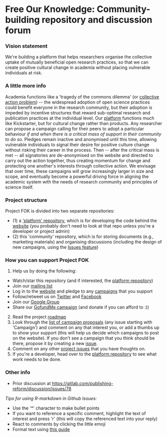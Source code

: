 # Free Our Knowledge: Community-building repository and discussion forum

### Vision statement
We're building a platform that helps researchers organise the collective uptake of mutually beneficial open research practices, so that we can create positive cultural change in academia without placing vulnerable individuals at risk. 

### A little more info
Academia functions like a 'tragedy of the commons dilemma' (or [collective action problem](https://en.wikipedia.org/wiki/Collective_action_problem)) -- the widespread adoption of open science practices could benefit everyone in the research community, but their adoption is impeded by incentive structures that reward sub-optimal research and publication practices at the individual level. Our [platform](https://www.freeourknowledge.org/) functions much like Kickstarter, but for cultural change rather than products. Any researcher can propose a campaign calling for their peers to adopt a particular behaviour *if and when there is a critical mass of support in their community to do so.* Pledges remain inactive and anonymised until this time, allowing vulnerable individuals to signal their desire for positive culture change without risking their career in the process. Then -- after the critical mass is met -- all signatories are de-anonymised on the website and directed to carry out the action together, thus creating momentum for change and protecting one another's interests through collective action. We envisage that over time, these campaigns will grow increasingly larger in size and scope, and eventually become a powerful driving force in aligning the academic system with the needs of research community and principles of science itself.

### Project structure
Project FOK is divided into two separate repositories:
* (1) a ['platform' repository](https://github.com/FreeOurKnowledge/platform), which is for developing the code behind the [website](https://www.freeourknowledge.org/) (you probably don't need to look at that repo unless you're a developer or project admin)
* (2) this 'community' repository, which is for storing documents (e.g., marketing materials) and organising discussions (including the design of new campaigns, using the [Issues feature](https://github.com/FreeOurKnowledge/documentation/issues/new/choose)) 

### How you can support Project FOK
1. Help us by doing the following:
  * Watch/star this repository (and if interested, the [platform repository](https://github.com/FreeOurKnowledge/platform/))
  * Join our [mailing list](http://eepurl.com/dFVBVz)
  * Log in to the [website](https://www.freeourknowledge.org/) and pledge to any [campaigns](https://www.freeourknowledge.org/#campaigns) that you support
  * Follow/retweet us on [Twitter](https://twitter.com/projectfok) and [Facebook](https://www.facebook.com/projectFOK/)  
  * Join our [Google Group](https://groups.google.com/g/free-our-knowledge-community/)
  * Share our [GofundMe campaign](gf.me/u/yvgtgg) (and donate if you can afford to :))
2. Read the project [roadmap](https://github.com/FreeOurKnowledge/community/blob/master/ROADMAP.md)
3. Look through the [list of campaign proposals](https://github.com/FreeOurKnowledge/community/issues) (any issue starting with 'Campaign') and comment on any that interest you, or add a thumbs up to show your support (this will help us decide which campaigns to post on the website). If you don't see a campaign that you think should be there, propose it by creating a new [issue](https://github.com/FreeOurKnowledge/documentation/issues/new/choose).
4. Comment on any other [project issues](https://github.com/FreeOurKnowledge/community/issues) that you have thoughts on.
5. If you're a developer, head over to the [platform repository](https://github.com/FreeOurKnowledge/platform) to see what work needs to be done.

### Other info
- Prior discussion at https://gitlab.com/publishing-reform/discussion/issues/78

*Tips for using R-markdown in Github Issues:*
- Use the '\*\' character to make bullet points
- If you want to reference a specific comment, highlight the text of interest and press 'r' (this will copy the referenced text into your reply)
- React to comments by clicking the little emoji
- Format text using [this guide](https://docs.github.com/en/github/writing-on-github/basic-writing-and-formatting-syntax)

